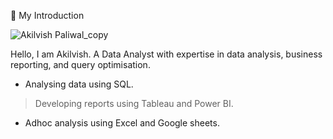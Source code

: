 🙋 My Introduction

![Akilvish Paliwal_copy](https://github.com/user-attachments/assets/80ca0259-8c40-485d-9daa-ba6e2a31045e)

Hello, I am Akilvish. A Data Analyst with expertise in data analysis, business reporting, and query optimisation.

* Analysing data using SQL.
> Developing reports using Tableau and Power BI.
- Adhoc analysis using Excel and Google sheets.
<!--
**Akilvish/Akilvish** is a ✨ _special_ ✨ repository because its `README.md` (this file) appears on your GitHub profile.

Here are some ideas to get you started:

- 🔭 I’m currently working on ...
- 🌱 I’m currently learning ...
- 👯 I’m looking to collaborate on ...
- 🤔 I’m looking for help with ...
- 💬 Ask me about ...
- 📫 How to reach me: ...
- 😄 Pronouns: ...
- ⚡ Fun fact: ...
-->
